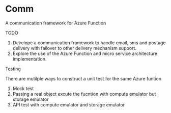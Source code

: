 # Comm
A communication framework for Azure Function

TODO

1. Develope a communication framework to handle email, sms and postage delivery with failover to other delivery mechanism support.
2. Explore the use of the Azure Function and micro service architecture implementation. 


Testing 

There are mutilple ways to construct a unit test for the same Azure funtion
1. Mock test
2. Passing a real object excute the fucntion with compute emulator but storage emulator
3. API test with compute emulator and storage emulator

